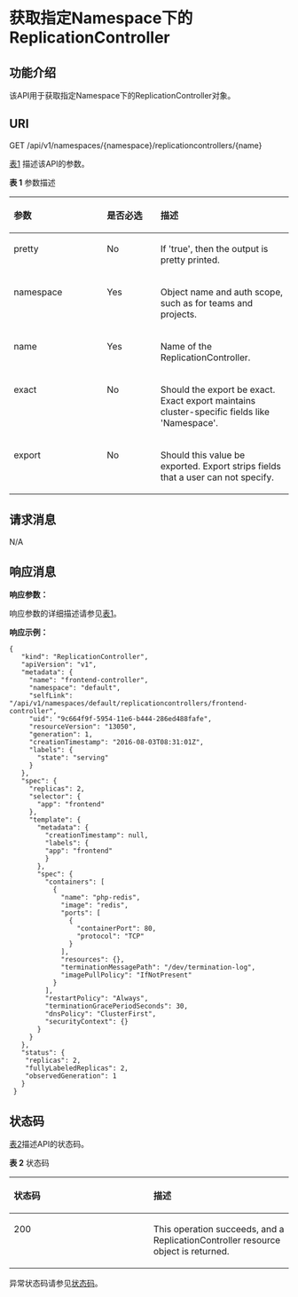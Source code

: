 # 获取指定Namespace下的ReplicationController<a name="cce_02_0018"></a>

## 功能介绍<a name="s72d8bf6c161c43558495cd00be7c558b"></a>

该API用于获取指定Namespace下的ReplicationController对象。

## URI<a name="s40af06b4227445939b4721cf5c975a5a"></a>

GET /api/v1/namespaces/\{namespace\}/replicationcontrollers/\{name\}

[表1](#zh-cn_topic_0079614960_table6029955)  描述该API的参数。

**表 1**  参数描述

<a name="zh-cn_topic_0079614960_table6029955"></a>
<table><thead align="left"><tr id="zh-cn_topic_0079614960_row31601207"><th class="cellrowborder" valign="top" width="33.33333333333333%" id="mcps1.2.4.1.1"><p id="zh-cn_topic_0079614960_p9561011"><a name="zh-cn_topic_0079614960_p9561011"></a><a name="zh-cn_topic_0079614960_p9561011"></a>参数</p>
</th>
<th class="cellrowborder" valign="top" width="19.19191919191919%" id="mcps1.2.4.1.2"><p id="p27767863194447"><a name="p27767863194447"></a><a name="p27767863194447"></a>是否必选</p>
</th>
<th class="cellrowborder" valign="top" width="47.474747474747474%" id="mcps1.2.4.1.3"><p id="p34604445194447"><a name="p34604445194447"></a><a name="p34604445194447"></a>描述</p>
</th>
</tr>
</thead>
<tbody><tr id="zh-cn_topic_0079614960_row32768815"><td class="cellrowborder" valign="top" width="33.33333333333333%" headers="mcps1.2.4.1.1 "><p id="zh-cn_topic_0079614960_p37028364"><a name="zh-cn_topic_0079614960_p37028364"></a><a name="zh-cn_topic_0079614960_p37028364"></a>pretty</p>
</td>
<td class="cellrowborder" valign="top" width="19.19191919191919%" headers="mcps1.2.4.1.2 "><p id="zh-cn_topic_0079614960_p46507526"><a name="zh-cn_topic_0079614960_p46507526"></a><a name="zh-cn_topic_0079614960_p46507526"></a>No</p>
</td>
<td class="cellrowborder" valign="top" width="47.474747474747474%" headers="mcps1.2.4.1.3 "><p id="zh-cn_topic_0079614960_p9013252"><a name="zh-cn_topic_0079614960_p9013252"></a><a name="zh-cn_topic_0079614960_p9013252"></a>If 'true', then the output is pretty printed.</p>
</td>
</tr>
<tr id="zh-cn_topic_0079614960_row14010408"><td class="cellrowborder" valign="top" width="33.33333333333333%" headers="mcps1.2.4.1.1 "><p id="zh-cn_topic_0079614960_p61101288"><a name="zh-cn_topic_0079614960_p61101288"></a><a name="zh-cn_topic_0079614960_p61101288"></a>namespace</p>
</td>
<td class="cellrowborder" valign="top" width="19.19191919191919%" headers="mcps1.2.4.1.2 "><p id="zh-cn_topic_0079614960_p50257313"><a name="zh-cn_topic_0079614960_p50257313"></a><a name="zh-cn_topic_0079614960_p50257313"></a>Yes</p>
</td>
<td class="cellrowborder" valign="top" width="47.474747474747474%" headers="mcps1.2.4.1.3 "><p id="zh-cn_topic_0079614960_p44310522"><a name="zh-cn_topic_0079614960_p44310522"></a><a name="zh-cn_topic_0079614960_p44310522"></a>Object name and auth scope, such as for teams and projects.</p>
</td>
</tr>
<tr id="zh-cn_topic_0079614960_row63250378"><td class="cellrowborder" valign="top" width="33.33333333333333%" headers="mcps1.2.4.1.1 "><p id="zh-cn_topic_0079614960_p23006966"><a name="zh-cn_topic_0079614960_p23006966"></a><a name="zh-cn_topic_0079614960_p23006966"></a>name</p>
</td>
<td class="cellrowborder" valign="top" width="19.19191919191919%" headers="mcps1.2.4.1.2 "><p id="zh-cn_topic_0079614960_p51624983"><a name="zh-cn_topic_0079614960_p51624983"></a><a name="zh-cn_topic_0079614960_p51624983"></a>Yes</p>
</td>
<td class="cellrowborder" valign="top" width="47.474747474747474%" headers="mcps1.2.4.1.3 "><p id="zh-cn_topic_0079614960_p20874133"><a name="zh-cn_topic_0079614960_p20874133"></a><a name="zh-cn_topic_0079614960_p20874133"></a>Name of the ReplicationController.</p>
</td>
</tr>
<tr id="reff3cd4d8cfc450b9b40f31a9d5e8279"><td class="cellrowborder" valign="top" width="33.33333333333333%" headers="mcps1.2.4.1.1 "><p id="a717ab34c546d40cba900500dba3da03d"><a name="a717ab34c546d40cba900500dba3da03d"></a><a name="a717ab34c546d40cba900500dba3da03d"></a>exact</p>
</td>
<td class="cellrowborder" valign="top" width="19.19191919191919%" headers="mcps1.2.4.1.2 "><p id="a7399050b61bd4fabb94f629ebe049116"><a name="a7399050b61bd4fabb94f629ebe049116"></a><a name="a7399050b61bd4fabb94f629ebe049116"></a>No</p>
</td>
<td class="cellrowborder" valign="top" width="47.474747474747474%" headers="mcps1.2.4.1.3 "><p id="abaed45ac101d46868ceb3c170f13db54"><a name="abaed45ac101d46868ceb3c170f13db54"></a><a name="abaed45ac101d46868ceb3c170f13db54"></a>Should the export be exact. Exact export maintains cluster-specific fields like 'Namespace'.</p>
</td>
</tr>
<tr id="raf14328054a8479587cc4955cd45b779"><td class="cellrowborder" valign="top" width="33.33333333333333%" headers="mcps1.2.4.1.1 "><p id="a0bc9037187c143fd8e626cd378a3737d"><a name="a0bc9037187c143fd8e626cd378a3737d"></a><a name="a0bc9037187c143fd8e626cd378a3737d"></a>export</p>
</td>
<td class="cellrowborder" valign="top" width="19.19191919191919%" headers="mcps1.2.4.1.2 "><p id="zh-cn_topic_0079614960_p838454518297"><a name="zh-cn_topic_0079614960_p838454518297"></a><a name="zh-cn_topic_0079614960_p838454518297"></a>No</p>
</td>
<td class="cellrowborder" valign="top" width="47.474747474747474%" headers="mcps1.2.4.1.3 "><p id="a3ec493718af24276b938983c86dfea10"><a name="a3ec493718af24276b938983c86dfea10"></a><a name="a3ec493718af24276b938983c86dfea10"></a>Should this value be exported. Export strips fields that a user can not specify.</p>
</td>
</tr>
</tbody>
</table>

## 请求消息<a name="sd137b1137fd94187ac772ec406c9e60f"></a>

N/A

## 响应消息<a name="s45c8b8730a374c4eb96a9b714d3685de"></a>

**响应参数：**

响应参数的详细描述请参见[表1](公共响应参数.md#zh-cn_topic_0079614930_table30479638)。

**响应示例：**

```
{ 
   "kind": "ReplicationController", 
   "apiVersion": "v1", 
   "metadata": { 
     "name": "frontend-controller", 
     "namespace": "default", 
     "selfLink": "/api/v1/namespaces/default/replicationcontrollers/frontend-controller", 
     "uid": "9c664f9f-5954-11e6-b444-286ed488fafe", 
     "resourceVersion": "13050", 
     "generation": 1, 
     "creationTimestamp": "2016-08-03T08:31:01Z", 
     "labels": { 
       "state": "serving" 
     } 
   }, 
   "spec": { 
     "replicas": 2, 
     "selector": { 
       "app": "frontend" 
     }, 
     "template": { 
       "metadata": { 
         "creationTimestamp": null, 
         "labels": { 
         "app": "frontend" 
         } 
       }, 
       "spec": { 
         "containers": [ 
           { 
             "name": "php-redis", 
             "image": "redis", 
             "ports": [ 
               { 
                 "containerPort": 80, 
                 "protocol": "TCP" 
               } 
             ], 
             "resources": {}, 
             "terminationMessagePath": "/dev/termination-log", 
             "imagePullPolicy": "IfNotPresent" 
           } 
         ], 
         "restartPolicy": "Always", 
         "terminationGracePeriodSeconds": 30, 
         "dnsPolicy": "ClusterFirst", 
         "securityContext": {} 
       } 
     } 
   }, 
   "status": { 
    "replicas": 2,
    "fullyLabeledReplicas": 2,
    "observedGeneration": 1
   } 
 } 
```

## 状态码<a name="s67dd8c74c77143d491256fc58596baba"></a>

[表2](#zh-cn_topic_0079614960_table54269597)描述API的状态码。

**表 2**  状态码

<a name="zh-cn_topic_0079614960_table54269597"></a>
<table><thead align="left"><tr id="zh-cn_topic_0079614960_row55372696"><th class="cellrowborder" valign="top" width="50%" id="mcps1.2.3.1.1"><p id="p48784481194447"><a name="p48784481194447"></a><a name="p48784481194447"></a>状态码</p>
</th>
<th class="cellrowborder" valign="top" width="50%" id="mcps1.2.3.1.2"><p id="p59228882194447"><a name="p59228882194447"></a><a name="p59228882194447"></a>描述</p>
</th>
</tr>
</thead>
<tbody><tr id="zh-cn_topic_0079614960_row17120881"><td class="cellrowborder" valign="top" width="50%" headers="mcps1.2.3.1.1 "><p id="zh-cn_topic_0079614960_p44614122"><a name="zh-cn_topic_0079614960_p44614122"></a><a name="zh-cn_topic_0079614960_p44614122"></a>200</p>
</td>
<td class="cellrowborder" valign="top" width="50%" headers="mcps1.2.3.1.2 "><p id="zh-cn_topic_0079614960_p56974164"><a name="zh-cn_topic_0079614960_p56974164"></a><a name="zh-cn_topic_0079614960_p56974164"></a>This operation succeeds, and a ReplicationController resource object is returned.</p>
</td>
</tr>
</tbody>
</table>

异常状态码请参见[状态码](状态码.md)。


